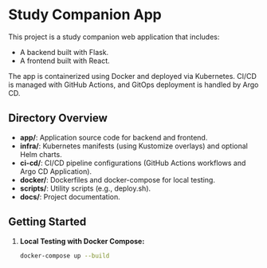 # Study Companion App

This project is a study companion web application that includes:
- A backend built with Flask.
- A frontend built with React.

The app is containerized using Docker and deployed via Kubernetes. CI/CD is managed with GitHub Actions, and GitOps deployment is handled by Argo CD.

## Directory Overview

- **app/**: Application source code for backend and frontend.
- **infra/**: Kubernetes manifests (using Kustomize overlays) and optional Helm charts.
- **ci-cd/**: CI/CD pipeline configurations (GitHub Actions workflows and Argo CD Application).
- **docker/**: Dockerfiles and docker-compose for local testing.
- **scripts/**: Utility scripts (e.g., deploy.sh).
- **docs/**: Project documentation.

## Getting Started

1. **Local Testing with Docker Compose:**
   ```bash
   docker-compose up --build
